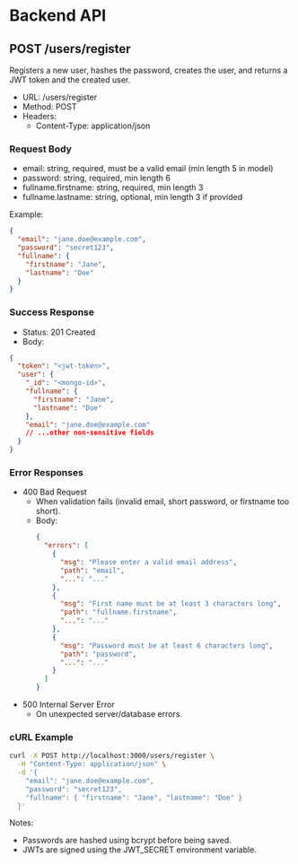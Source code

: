 # Backend API

## POST /users/register

Registers a new user, hashes the password, creates the user, and returns a JWT token and the created user.

- URL: /users/register
- Method: POST
- Headers:
  - Content-Type: application/json

### Request Body

- email: string, required, must be a valid email (min length 5 in model)
- password: string, required, min length 6
- fullname.firstname: string, required, min length 3
- fullname.lastname: string, optional, min length 3 if provided

Example:

```json
{
  "email": "jane.doe@example.com",
  "password": "secret123",
  "fullname": {
    "firstname": "Jane",
    "lastname": "Doe"
  }
}
```

### Success Response

- Status: 201 Created
- Body:

```json
{
  "token": "<jwt-token>",
  "user": {
    "_id": "<mongo-id>",
    "fullname": {
      "firstname": "Jane",
      "lastname": "Doe"
    },
    "email": "jane.doe@example.com"
    // ...other non-sensitive fields
  }
}
```

### Error Responses

- 400 Bad Request
  - When validation fails (invalid email, short password, or firstname too short).
  - Body:
    ```json
    {
      "errors": [
        {
          "msg": "Please enter a valid email address",
          "path": "email",
          "...": "..."
        },
        {
          "msg": "First name must be at least 3 characters long",
          "path": "fullname.firstname",
          "...": "..."
        },
        {
          "msg": "Password must be at least 6 characters long",
          "path": "password",
          "...": "..."
        }
      ]
    }
    ```
- 500 Internal Server Error
  - On unexpected server/database errors.

### cURL Example

```bash
curl -X POST http://localhost:3000/users/register \
  -H "Content-Type: application/json" \
  -d '{
    "email": "jane.doe@example.com",
    "password": "secret123",
    "fullname": { "firstname": "Jane", "lastname": "Doe" }
  }'
```

Notes:

- Passwords are hashed using bcrypt before being saved.
- JWTs are signed using the JWT_SECRET environment variable.
